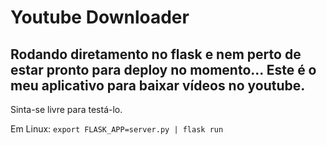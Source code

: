 # Youtube Downloader

## Rodando diretamento no flask e nem perto de estar pronto para deploy no momento... Este é o meu aplicativo para baixar vídeos no youtube. 

Sinta-se livre para testá-lo.

Em Linux: `export FLASK_APP=server.py | flask run`
